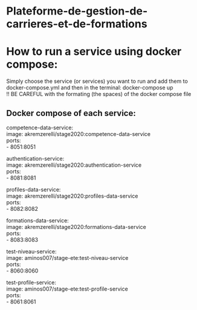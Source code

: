 # Plateforme-de-gestion-de-carrieres-et-de-formations

# How to run a service using docker compose:
Simply choose the service (or services) you want to run and add them to docker-compose.yml and then in the terminal: docker-compose up  
!! BE CAREFUL with the formating (the spaces) of the docker compose file

## Docker compose of each service:
 competence-data-service:  
    image: akremzerelli/stage2020:competence-data-service  
    ports:  
      - 8051:8051  

  authentication-service:  
    image: akremzerelli/stage2020:authentication-service  
    ports:  
      - 8081:8081  

  profiles-data-service:  
    image: akremzerelli/stage2020:profiles-data-service  
    ports:  
      - 8082:8082  

  formations-data-service:  
    image: akremzerelli/stage2020:formations-data-service  
    ports:  
      - 8083:8083  

  test-niveau-service:  
    image: aminos007/stage-ete:test-niveau-service  
    ports:  
      - 8060:8060  

  test-profile-service:  
    image: aminos007/stage-ete:test-profile-service  
    ports:  
      - 8061:8061  
